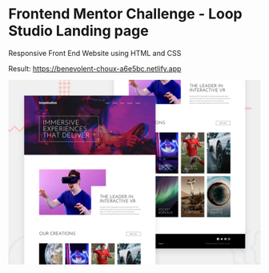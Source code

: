 # Frontend Mentor Challenge - Loop Studio Landing page
Responsive Front End Website using HTML and CSS

Result: https://benevolent-choux-a6e5bc.netlify.app

![Design preview for the Loop Studio page](./images/loopStudio.jpg)

